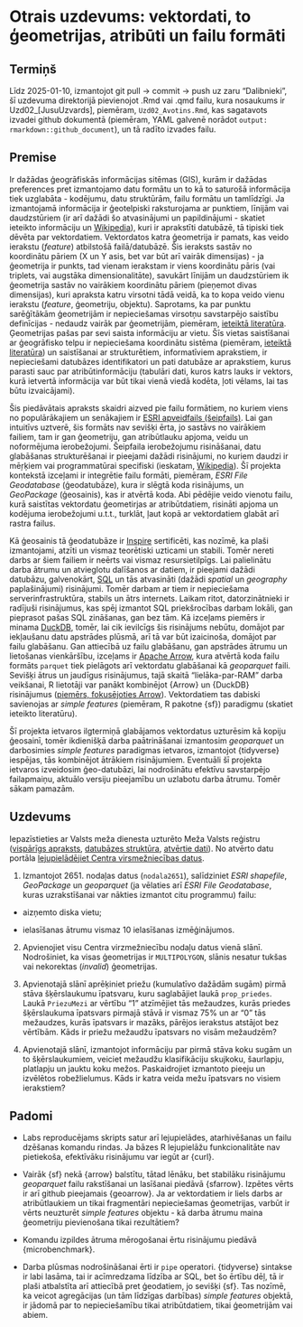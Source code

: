 Otrais uzdevums: vektordati, to ģeometrijas, atribūti un failu formāti
================

## Termiņš

Līdz 2025-01-10, izmantojot git pull -\> commit -\> push uz zaru
“Dalibnieki”, šī uzdevuma direktorijā pievienojot .Rmd vai .qmd failu,
kura nosaukums ir Uzd02\_\[JusuUzvards\], piemēram, `Uzd02_Avotins.Rmd`,
kas sagatavots izvadei github dokumentā (piemēram, YAML galvenē norādot
`output: rmarkdown::github_document`), un tā radīto izvades failu.

## Premise

Ir dažādas ģeogrāfiskās informācijas sitēmas (GIS), kurām ir dažādas
preferences pret izmantojamo datu formātu un to kā to saturošā
informācija tiek uzglabāta - kodējumu, datu struktūrām, failu formātu un
tamlīdzīgi. Ja izmantojamā informācija ir ģeotelpiski raksturojama ar
punktiem, līnijām vai daudzstūriem (ir arī dažādi šo atvasinājumi un
papildinājumi - skatiet ieteikto informāciju un
[Wikipedia](https://en.wikipedia.org/wiki/GIS_file_format)), kuri ir
aprakstīti datubāzē, tā tipiski tiek dēvēta par vektordatiem.
Vektordatos katra ģeometrija ir pamats, kas veido ierakstu (*feature*)
atbilstošā failā/datubāzē. Šis ieraksts sastāv no koordinātu pāriem (X
un Y asis, bet var būt arī vairāk dimensijas) - ja ģeometrija ir punkts,
tad vienam ierakstam ir viens koordinātu pāris (vai triplets, vai
augstāka dimensionalitāte), savukārt līnijām un daudzstūriem ik
ģeometrija sastāv no vairākiem koordinātu pāriem (pieņemot divas
dimensijas), kuri apraksta katru virsotni tādā veidā, ka to kopa veido
vienu ierakstu (*feature*, ģeometriju, objektu). Saprotams, ka par
punktu sarēģītākām ģeometrijām ir nepieciešamas virsotņu savstarpējo
saistību definīcijas - nedaudz vairāk par ģeometrijām, piemēram,
[ieteiktā literatūra](https://r-spatial.org/book/03-Geometries.html).
Ģeometrijas pašas par sevi saista informāciju ar vietu. Šīs vietas
saistīšanai ar ģeogrāfisko telpu ir nepieciešama koordinātu sistēma
(piemēram, [ieteiktā
literatūra](https://r-spatial.org/book/02-Spaces.html)) un saistīšanai
ar strukturētiem, informatīviem aprakstiem, ir nepieciešami datubāzes
identifikatori un pati datubāze ar aprakstiem, kurus parasti sauc par
atribūtinformāciju (tabulāri dati, kuros katrs lauks ir vektors, kurā
ietvertā informācija var būt tikai vienā viedā kodēta, ļoti vēlams, lai
tas būtu izvaicājami).

Šis piedāvātais apraksts skaidri aizved pie failu formātiem, no kuriem
viens no populārākajiem un senākajiem ir [ESRI apveidfails
(šeipfails)](https://en.wikipedia.org/wiki/Shapefile). Lai gan intuitīvs
uztverē, šis formāts nav sevišķi ērta, jo sastāvs no vairākiem failiem,
tam ir gan ģeometriju, gan atribūtlauku apjoma, veidu un noformējuma
ierobežojumi. Šeipfaila ierobežojumu risināšanai, datu glabāšanas
strukturēšanai ir pieejami dažādi risinājumi, no kuriem daudzi ir
mēŗķiem vai programmatūrai specifiski (ieskatam,
[Wikipedia](https://en.wikipedia.org/wiki/GIS_file_format)). Šī projekta
kontekstā izceļami ir integrētie failu formāti, piemēram, *ESRI File
Geodatabase* (ģeodatubāze), kura ir slēgtā koda risinājums, un
*GeoPackage* (ģeosainis), kas ir atvērtā koda. Abi pēdējie veido vienotu
failu, kurā saistītas vektordatu ģeometirjas ar atribūtdatiem, risināti
apjoma un kodējuma ierobežojumi u.t.t., turklāt, ļaut kopā ar
vektordatiem glabāt arī rastra failus.

Kā ģeosainis tā ģeodatubāze ir
[Inspire](https://knowledge-base.inspire.ec.europa.eu/index_en)
sertificēti, kas nozīmē, ka plaši izmantojami, atzīti un vismaz
teorētiski uzticami un stabili. Tomēr nereti darbs ar šiem failiem ir
neērts vai vismaz resursietilpīgs. Lai palielinātu darba ātrumu un
atvieglotu dalīšanos ar datiem, ir pieejami dažādi datubāzu,
galvenokārt, [SQL](https://en.wikipedia.org/wiki/SQL) un tās atvasināti
(dažādi *spatial* un *geography* paplašinājumi) risinājumi. Tomēr darbam
ar tiem ir nepieciešama serverinfrastruktūra, stabils un ātrs internets.
Laikam ritot, datorzinātnieki ir radījuši risinājumus, kas spēj izmantot
SQL priekšrocības darbam lokāli, gan pieprasot pašas SQL zināšanas, gan
bez tām. Kā izceļams piemērs ir minama [DuckDB](https://duckdb.org/),
tomēr, lai cik ievilcīgs šis risinājums nebūtu, domājot par iekļaušanu
datu apstrādes plūsmā, arī tā var būt izaicinoša, domājot par failu
glabāšanu. Gan attiecībā uz failu glabāšanu, gan apstrādes ātrumu un
lietošanas vienkāršību, izceļams ir [Apache
Arrow](https://arrow.apache.org/), kura atvērtā koda failu formāts
`parquet` tiek pielāgots arī vektordatu glabāšanai kā *geoparquet*
faili. Sevišķi ātrus un jaudīgus risinājumus, tajā skaitā
“lielāka-par-RAM” darba veikšanai, R lietotāji var panākt kombinējot
{Arrow} un {DuckDB} risinājumus ([piemērs, fokusējoties
Arrow](https://arrow-user2022.netlify.app/)). Vektordatiem tas dabiski
savienojas ar *simple features* (piemēram, R pakotne {sf}) paradigmu
(skatiet ieteikto literatūru).

Šī projekta ietvaros ilgtermiņā glabājamos vektordatus uzturēsim kā
kopiju ģeosainī, tomēr ikdienišķā darba paātrināšanai izmantosim
*geoparquet* un darbosimies *simple features* paradigmas ietvaros,
izmantojot {tidyverse} iespējas, tās kombinējot ātrākiem risinājumiem.
Eventuāli šī projekta ietvaros izveidosim ģeo-datubāzi, lai nodrošinātu
efektīvu savstarpējo failapmaiņu, aktuālo versiju pieejamību un uzlabotu
darba ātrumu. Tomēr sākam pamazām.

## Uzdevums

Iepazīstieties ar Valsts meža dienesta uzturēto Meža Valsts reģistru
([vispārīgs apraksts](https://www.vmd.gov.lv/lv/meza-valsts-registrs),
[datubāzes struktūra](https://gis.vmd.gov.lv/Public/GetClasificators),
[atvērtie
dati](https://data.gov.lv/dati/lv/dataset/meza-valsts-registra-meza-dati)).
No atvērto datu portāla [lejupielādējiet Centra virsmežniecības
datus](https://data.gov.lv/dati/lv/dataset/meza-valsts-registra-meza-dati/resource/392dfb67-eeeb-43c2-b082-35f9cf986128).

1.  Izmantojot 2651. nodaļas datus (`nodala2651`), salīdziniet *ESRI
    shapefile*, *GeoPackage* un *geoparquet* (ja vēlaties arī *ESRI File
    Geodatabase*, kuras uzrakstīšanai var nākties izmantot citu
    programmu) failu:

- aizņemto diska vietu;

- ielasīšanas ātrumu vismaz 10 ielasīšanas izmēģinājumos.

2.  Apvienojiet visu Centra virzmežniecību nodaļu datus vienā slānī.
    Nodrošiniet, ka visas ģeometrijas ir `MULTIPOLYGON`, slānis nesatur
    tukšas vai nekorektas (*invalid*) ģeometrijas.

3.  Apvienotajā slānī aprēķiniet priežu (kumulatīvo dažādām sugām) pirmā
    stāva šķērslaukumu īpatsvaru, kuru saglabājiet laukā `prop_priedes`.
    Laukā `PriezuMezi` ar vērtību “1” atzīmējiet tās mežaudzes, kurās
    priedes šķērslaukuma īpatsvars pirmajā stāvā ir vismaz 75% un ar “0”
    tās mežaudzes, kurās īpatsvars ir mazāks, pārējos ierakstus atstājot
    bez vērtībām. Kāds ir priežu mežaudžu īpatsvars no visām mežaudzēm?

4.  Apvienotajā slānī, izmantojot informāciju par pirmā stāva koku sugām
    un to šķērslaukumiem, veiciet mežaudžu klasifikāciju skujkoku,
    šaurlapju, platlapju un jauktu koku mežos. Paskaidrojiet izmantoto
    pieeju un izvēlētos robežlielumus. Kāds ir katra veida mežu
    īpatsvars no visiem ierakstiem?

## Padomi

- Labs reproducējams skripts satur arī lejupielādes, atarhivēšanas un
  failu dzēšanas komandu rindas. Ja bāzes R lejupielāžu funkcionalitāte
  nav pietiekoša, efektīvāku risinājumu var iegūt ar {curl}.

- Vairāk {sf} nekā {arrow} balstītu, tātad lēnāku, bet stabilāku
  risinājumu *geoparquet* failu rakstīšanai un lasīšanai piedāvā
  {sfarrow}. Izpētes vērts ir arī github pieejamais {geoarrow}. Ja ar
  vektordatiem ir liels darbs ar atribūtlaukiem un tikai fragmentāri
  nepieciešamas ģeometrijas, varbūt ir vērts neuzturēt *simple features*
  objektu - kā darba ātrumu maina ģeometriju pievienošana tikai
  rezultātiem?

- Komandu izpildes ātruma mērogošanai ērtu risinājumu piedāvā
  {microbenchmark}.

- Darba plūsmas nodrošināšanai ērti ir `pipe` operatori. {tidyverse}
  sintakse ir labi lasāma, tai ir acīmredzama līdzība ar SQL, bet šo
  ērtību dēļ, tā ir plaši atbalstīta arī attiecībā pret ģeodatiem, jo
  sevišķi {sf}. Tas nozīmē, ka veicot agregācijas (un tām līdzīgas
  darbības) *simple features* objektā, ir jādomā par to nepieciešamību
  tikai atribūtdatiem, tikai ģeometrijām vai abiem.
